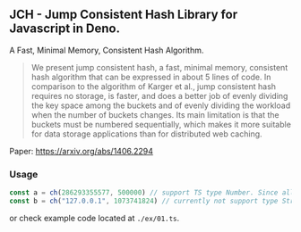 ## JCH - Jump Consistent Hash Library for Javascript in Deno.

A Fast, Minimal Memory, Consistent Hash Algorithm.

> We present jump consistent hash, a fast, minimal memory, consistent hash
> algorithm that can be expressed in about 5 lines of code. In comparison to
> the algorithm of Karger et al., jump consistent hash requires no storage, is
> faster, and does a better job of evenly dividing the key space among the
> buckets and of evenly dividing the workload when the number of buckets
> changes. Its main limitation is that the buckets must be numbered
> sequentially, which makes it more suitable for data storage applications than
> for distributed web caching.

Paper: <https://arxiv.org/abs/1406.2294>

### Usage
```javascript
const a = ch(286293355577, 500000) // support TS type Number. Since all JS numbers are 64 bits floating number.
const b = ch("127.0.0.1", 1073741824) // currently not support type String yet. Maybe can port outputs to crc32 or bkdr in the future.
```
or check example code located at `./ex/01.ts`.
